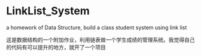 # LinkList_System
a homework of Data Structure, build a class student system using link list 

这是数据结构的一个附加作业，利用链表做一个学生成绩的管理系统。我觉得自己的代码有可以提升的地方，就开了一个项目
